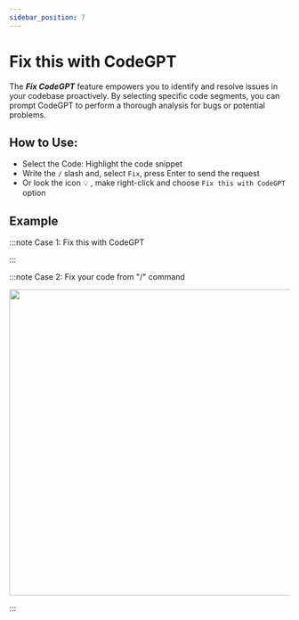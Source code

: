 ```yaml
---
sidebar_position: 7
---
```


# Fix this with CodeGPT

The ***Fix CodeGPT*** feature empowers you to identify and resolve issues in your codebase proactively. By selecting specific code segments, you can prompt CodeGPT to perform a thorough analysis for bugs or potential problems.

## How to Use:
  
- Select the Code: Highlight the code snippet
- Write the `/` slash and, select `Fix`, press Enter to send the request
- Or look the icon 💡 , make right-click and choose `Fix this with CodeGPT` option

## Example

:::note Case 1: Fix this with CodeGPT

:::

:::note Case 2: Fix your code from "/" command
<p align="center">
  <img width="850" height="550" src="https://github.com/user-attachments/assets/cb4fc74c-ae3b-41da-9feb-6ed2b225c4ba"/>
</p>

:::
